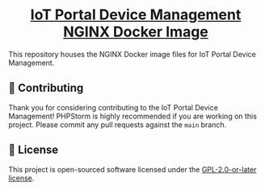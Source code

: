 <h1 align="center">
  <a href="https://github.com/iot-portal-device-management/redis">
    IoT Portal Device Management NGINX Docker Image
  </a>
</h1>

This repository houses the NGINX Docker image files for IoT Portal Device Management.

## 👏 Contributing

Thank you for considering contributing to the IoT Portal Device Management! PHPStorm is highly recommended if you are
working on this project. Please commit any pull requests against the `main` branch.

## 📄 License

This project is open-sourced software licensed under the
[GPL-2.0-or-later license](https://spdx.org/licenses/GPL-2.0-or-later.html).
